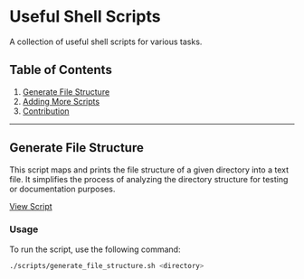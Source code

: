 # Useful Shell Scripts

A collection of useful shell scripts for various tasks.

## Table of Contents

1. [Generate File Structure](#generate-file-structure)
2. [Adding More Scripts](#adding-more-scripts)
3. [Contribution](#contribution)

---

## Generate File Structure

This script maps and prints the file structure of a given directory into a text file. It simplifies the process of analyzing the directory structure for testing or documentation purposes.

[View Script](scripts/generate_file_structure.sh)

### Usage

To run the script, use the following command:

```sh
./scripts/generate_file_structure.sh <directory>
